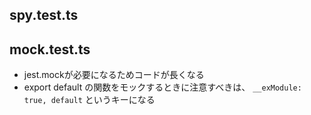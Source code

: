 ## spy.test.ts

## mock.test.ts
* jest.mockが必要になるためコードが長くなる
* export default の関数をモックするときに注意すべきは、 `__exModule: true, default` というキーになる
